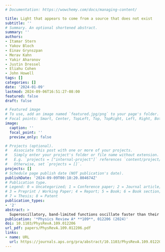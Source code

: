 ```yaml
---
# Documentation: https://wowchemy.com/docs/managing-content/

title: Light that appears to come from a source that does not exist
subtitle: ''
# Summary. An optional shortened abstract.
summary: ''
authors:
- Itamar Stern
- Yakov Bloch
- Einav Grynszpan
- Merav Kahn
- Yakir Aharonov
- Justin Dressel
- Eliahu Cohen
- John Howell
tags: []
categories: []
date: '2024-01-09'
lastmod: 2024-09-06T16:51:27-08:00
featured: false
draft: false

# Featured image
# To use, add an image named `featured.jpg/png` to your page's folder.
# Focal points: Smart, Center, TopLeft, Top, TopRight, Left, Right, BottomLeft, Bottom, BottomRight.
image:
  caption: ''
  focal_point: ''
  preview_only: false

# Projects (optional).
#   Associate this post with one or more of your projects.
#   Simply enter your project's folder or file name without extension.
#   E.g. `projects = ["internal-project"]` references `content/project/deep-learning/index.md`.
#   Otherwise, set `projects = []`.
projects: []
# Schedule page publish date (NOT publication's date).
publishDate: '2024-09-09T00:18:20.804674Z'
# Publication type.
# Legend: 0 = Uncategorized; 1 = Conference paper; 2 = Journal article;
# 3 = Preprint / Working Paper; 4 = Report; 5 = Book; 6 = Book section;
# 7 = Thesis; 8 = Patent
publication_types:
- '2'
abstract: >
  Superoscillatory, band-limited functions oscillate faster than their fastest Fourier component. Superoscillations have been intensively explored recently as they give rise to many out-of-the-spectrum phenomena entailing both fundamental and applied significance. We experimentally demonstrate a form of superoscillations which is manifested by light apparently coming from a source located far away from the actual one. These superoscillations are sensed through sharp transverse shifts in the local wave vector at the minima of a pinhole diffraction pattern. We call this phenomenon "optical ventriloquism."
publication: '*Physics Review A* **109**, 012206 (2024)'
doi: 10.1103/PhysRevA.109.012206
url_pdf: papers/PhysRevA.109.012206.pdf
links:
- name: URL
  url: https://journals.aps.org/pra/abstract/10.1103/PhysRevA.109.012206
---
```

